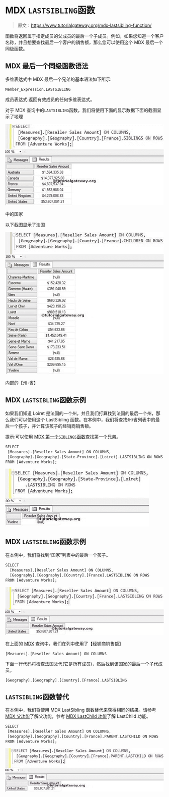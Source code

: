 # MDX `LASTSIBLING`函数

> 原文：<https://www.tutorialgateway.org/mdx-lastsibling-function/>

函数将返回属于指定成员的父成员的最后一个子成员。例如，如果您知道一个客户名称，并且想要查找最后一个客户的销售额，那么您可以使用这个 MDX 最后一个同级函数。

## MDX 最后一个同级函数语法

多维表达式中 MDX 最后一个兄弟的基本语法如下所示:

```
Member_Expression.LASTSIBLING
```

成员表达式:返回有效成员的任何多维表达式。

对于 MDX 查询中的`LASTSIBLING`函数，我们将使用下面的显示数据下面的截图显示了地理

![LASTSIBLING FUNCTION](img/2123d320ac31970b3e9beb353b0b8750.png)

中的国家

以下截图显示了法国

![MDX LASTSIBLING FUNCTION](img/0adabc853694d748f75ff6b53ab5fdf2.png)

内部的【州-省】

## MDX `LASTSIBLING`函数示例

如果我们知道 Loiret 是法国的一个州，并且我们打算找到法国的最后一个州，那么我们可以使用这个 LastSibling 函数。在本例中，我们将查找州/省列表中的最后一个孩子，并计算该孩子的经销商销售额。

提示:可以使用 [MDX 第一个`SIBLINGS`函数](https://www.tutorialgateway.org/mdx-firstsibling-function/)查找第一个兄弟。

```
SELECT 
 [Measures].[Reseller Sales Amount] ON COLUMNS,
 [Geography].[Geography].[State-Province].[Loiret].LASTSIBLING ON ROWS
FROM [Adventure Works];
```

![MDX LASTSIBLING FUNCTION 1](img/60f6a6665f9aeca1eb736302de42ee6d.png)

## MDX `LASTSIBLING`函数示例

在本例中，我们将找到“国家”列表中的最后一个孩子。

```
SELECT 
  [Measures].[Reseller Sales Amount] ON COLUMNS,
  [Geography].[Geography].[Country].[France].LASTSIBLING ON ROWS
FROM [Adventure Works];
```

![MDX LASTSIBLING FUNCTION](img/8e2c41970bd3c75b6f779f6334849ac8.png)

在上面的 [MDX](https://www.tutorialgateway.org/mdx/) 查询中，我们在列中使用了【经销商销售额】

```
[Measures].[Reseller Sales Amount] ON COLUMNS
```

下面一行代码将检查法国父代(它是所有成员)，然后找到该国家的最后一个子代成员。

```
[Geography].[Geography].[Country].[France].LASTSIBLING
```

## `LASTSIBLING`函数替代

在本例中，我们将使用 MDX LastSibling 函数替代来获得相同的结果。请参考 [MDX 父功能](https://www.tutorialgateway.org/mdx-parent-function/)了解父功能，参考 [MDX LastChild 功能](https://www.tutorialgateway.org/mdx-lastchild-function/)了解 LastChild 功能。

```
SELECT 
 [Measures].[Reseller Sales Amount] ON COLUMNS,
 [Geography].[Geography].[Country].[France].PARENT.LASTCHILD ON ROWS
FROM [Adventure Works];
```

![MDX LASTSIBLING FUNCTION 3](img/f7a1386c6cb73095590f9a37da34e52c.png)